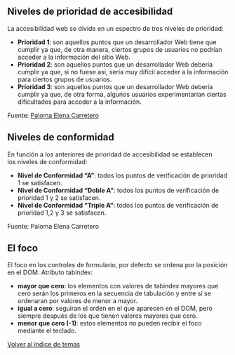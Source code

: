 

## Niveles de prioridad de accesibilidad
La accesibilidad web se divide en un espectro de tres niveles de prioridad:

- **Prioridad 1**: son aquellos puntos que un desarrollador Web tiene que cumplir ya que, de otra manera, ciertos grupos de usuarios no podrían acceder a la información del sitio Web.
- **Prioridad 2**: son aquellos puntos que un desarrollador Web debería cumplir ya que, si no fuese así, sería muy difícil acceder a la información para ciertos grupos de usuarios.
- **Prioridad 3**: son aquellos puntos que un desarrollador Web debería cumplir ya que, de otra forma, algunos usuarios experimentarían ciertas dificultades para acceder a la información.

Fuente: [Paloma Elena Carretero](https://www.linkedin.com/in/paloma-elena-design/)

## Niveles de conformidad
En función a los anteriores de prioridad de accesibilidad se establecen los niveles de conformidad:

- **Nivel de Conformidad “A”**: todos los puntos de verificación de prioridad 1 se satisfacen.
- **Nivel de Conformidad “Doble A”**: todos los puntos de verificación de prioridad 1 y 2 se satisfacen.
- **Nivel de Conformidad “Triple A”**: todos los puntos de verificación de prioridad 1,2 y 3 se satisfacen.

Fuente: Paloma Elena Carretero

## El foco
El foco en los controles de formulario, por defecto se ordena por la posición en el DOM.
Atributo tabindex:
- **mayor que cero**: los elementos con valores de tabindex mayores que cero serán los primeros en la secuencia de tabulación y entre sí se ordenaran por valores de menor a mayor.
- **igual a cero**: seguiran el orden en el que aparecen  en el DOM, pero siempre después de los que tienen valores mayores que cero.
- **menor que cero (-1)**: estos elementos no pueden recibir el foco mediante el teclado.


[Volver al índice de temas](../../README.md)
